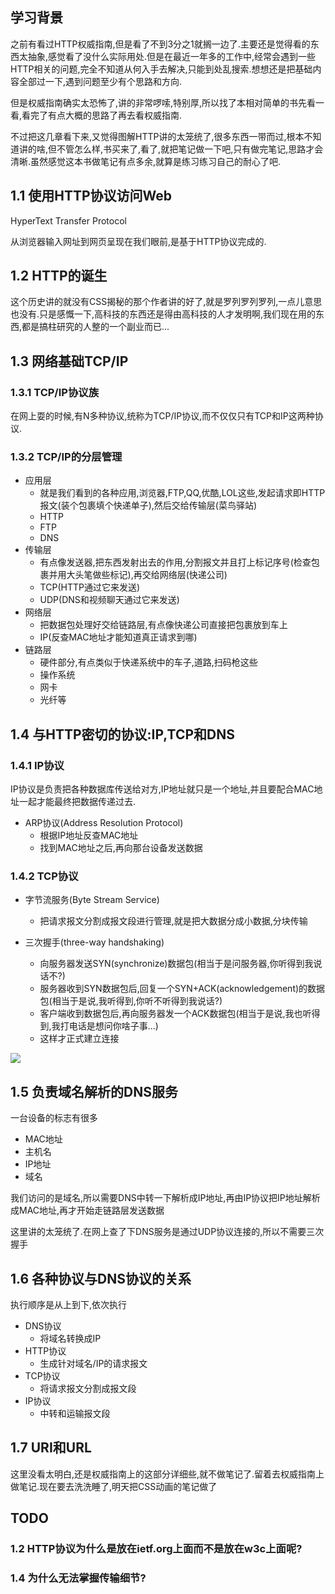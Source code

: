 ## 学习背景
之前有看过HTTP权威指南,但是看了不到3分之1就搁一边了.主要还是觉得看的东西太抽象,感觉看了没什么实际用处.但是在最近一年多的工作中,经常会遇到一些HTTP相关的问题,完全不知道从何入手去解决,只能到处乱搜索.想想还是把基础内容全部过一下,遇到问题至少有个思路和方向.

但是权威指南确实太恐怖了,讲的非常啰嗦,特别厚,所以找了本相对简单的书先看一看,看完了有点大概的思路了再去看权威指南.

不过把这几章看下来,又觉得图解HTTP讲的太笼统了,很多东西一带而过,根本不知道讲的啥,但不管怎么样,书买来了,看了,就把笔记做一下吧,只有做完笔记,思路才会清晰.虽然感觉这本书做笔记有点多余,就算是练习练习自己的耐心了吧.

## 1.1 使用HTTP协议访问Web
HyperText Transfer Protocol

从浏览器输入网址到网页呈现在我们眼前,是基于HTTP协议完成的.

## 1.2 HTTP的诞生
这个历史讲的就没有CSS揭秘的那个作者讲的好了,就是罗列罗列罗列,一点儿意思也没有.只是感慨一下,高科技的东西还是得由高科技的人才发明啊,我们现在用的东西,都是搞柱研究的人整的一个副业而已...

## 1.3 网络基础TCP/IP
### 1.3.1 TCP/IP协议族
在网上耍的时候,有N多种协议,统称为TCP/IP协议,而不仅仅只有TCP和IP这两种协议.
### 1.3.2 TCP/IP的分层管理
- 应用层
  - 就是我们看到的各种应用,浏览器,FTP,QQ,优酷,LOL这些,发起请求即HTTP报文(装个包裹填个快递单子),然后交给传输层(菜鸟驿站)
  - HTTP
  - FTP
  - DNS
- 传输层
  - 有点像发送器,把东西发射出去的作用,分割报文并且打上标记序号(检查包裹并用大头笔做些标记),再交给网络层(快递公司)
  - TCP(HTTP通过它来发送)
  - UDP(DNS和视频聊天通过它来发送)
- 网络层
  - 把数据包处理好交给链路层,有点像快递公司直接把包裹放到车上
  - IP(反查MAC地址才能知道真正请求到哪)
- 链路层
  - 硬件部分,有点类似于快递系统中的车子,道路,扫码枪这些
  - 操作系统
  - 网卡
  - 光纤等
## 1.4 与HTTP密切的协议:IP,TCP和DNS
### 1.4.1 IP协议
IP协议是负责把各种数据库传送给对方,IP地址就只是一个地址,并且要配合MAC地址一起才能最终把数据传递过去.

- ARP协议(Address Resolution Protocol)
  - 根据IP地址反查MAC地址
  - 找到MAC地址之后,再向那台设备发送数据
### 1.4.2 TCP协议
- 字节流服务(Byte Stream Service)
  - 把请求报文分割成报文段进行管理,就是把大数据分成小数据,分块传输
  
- 三次握手(three-way handshaking)
  - 向服务器发送SYN(synchronize)数据包(相当于是问服务器,你听得到我说话不?)
  - 服务器收到SYN数据包后,回复一个SYN+ACK(acknowledgement)的数据包(相当于是说,我听得到,你听不听得到我说话?)
  - 客户端收到数据包后,再向服务器发一个ACK数据包(相当于是说,我也听得到,我打电话是想问你啥子事...)
  - 这样才正式建立连接

![](https://user-gold-cdn.xitu.io/2019/9/24/16d63f9e93361d65?w=486&h=472&f=png&s=344962)
## 1.5 负责域名解析的DNS服务
一台设备的标志有很多
- MAC地址
- 主机名
- IP地址
- 域名

我们访问的是域名,所以需要DNS中转一下解析成IP地址,再由IP协议把IP地址解析成MAC地址,再才开始走链路层发送数据

这里讲的太笼统了.在网上查了下DNS服务是通过UDP协议连接的,所以不需要三次握手
## 1.6 各种协议与DNS协议的关系
执行顺序是从上到下,依次执行
- DNS协议
  - 将域名转换成IP
- HTTP协议
  - 生成针对域名/IP的请求报文
- TCP协议
  - 将请求报文分割成报文段
- IP协议
  - 中转和运输报文段
## 1.7 URI和URL
这里没看太明白,还是权威指南上的这部分详细些,就不做笔记了.留着去权威指南上做笔记.现在要去洗洗睡了,明天把CSS动画的笔记做了
## TODO
### 1.2 HTTP协议为什么是放在ietf.org上面而不是放在w3c上面呢?
### 1.4 为什么无法掌握传输细节?